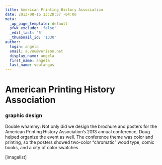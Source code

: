 ```yaml
---
title: American Printing History Association
date: 2013-08-16 13:28:57 -04:00
meta:
  _wp_page_template: default
  pfwk_exclude: 'false'
  _edit_last: '5'
  _thumbnail_id: '1330'
author:
  login: angela
  email: a.vou@verizon.net
  display_name: angela
  first_name: angela
  last_name: voulangas
---
```


<h1>American Printing History Association</h1>
<h3>graphic design</h3>
Double whammy: Not only did we design the brochure and posters for the American Printing History Association’s 2013 annual conference, Doug helped organize the event as well. The conference theme was color and printing, so the posters showed two-color “chromatic” wood type, comic books, and a city of color swatches.


[imagelist]


